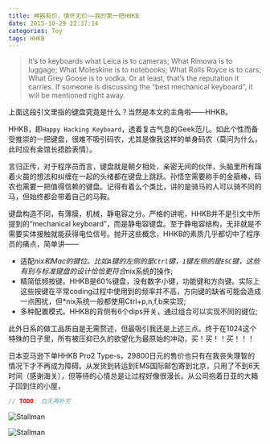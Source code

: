 ```yaml
---
title: 神器有价，情怀无价——我的第一把HHKB
date: 2015-10-29 22:37:14
categories: Toy
tags: HHKB
---
```


> It’s to keyboards what Leica is to cameras; What Rimowa is to luggage; What Moleskine is to notebooks; What Rolls Royce is to cars; What Grey Goose is to vodka. Or at least, that’s the reputation it carries. If someone is discussing the “best mechanical keyboard”, it will be mentioned right away.

上面这段引文里指的键盘究竟是什么？当然是本文的主角啦——HHKB。

HHKB，即`Happy Hacking Keyboard`，透着复古气息的Geek范儿。如此个性而备受推崇的一把键盘，很难不吸引码农，尤其是像我这样的单身码农（莫问为什么，此时应有金馆长捂脸表情）。

言归正传，对于程序员而言，键盘就是朝夕相处，亲密无间的伙伴，头脑里所有蹿着火苗的想法和纠缠在一起的头绪都在键盘上跳跃。孙悟空需要称手的金箍棒，码农也需要一把值得信赖的键盘。记得有着么个类比，讲的是骑马的人可以骑不同的马，但始终都会带着自己的马鞍。

键盘构造不同，有薄膜，机械，静电容之分。严格的讲呢，HHKB并不是引文中所提到的“mechanical keyboard”，而是静电容键盘。至于静电容结构，无非就是不需要实体接触就能获得电位信号。抛开这些概念，HHKB的素质几乎都切中了程序员的痛点，简单讲——

* 适配*nix和Mac的键位。比如`A`键的左侧的是`Ctrl`键，`1`键左侧的是`ESC`键，这些有别与标准键盘的设计恰恰更符合*nix系统的操作;
* 精简低频按键。HHKB是60%键盘，没有数字小键，功能键和方向键。实际上这些按键在平常coding过程中使用到的频率并不高，方向键的缺省可能会造成一点困扰，但*nix系统一般都使用Ctrl+p,n,f,b来实现;
* 多种配置模式。HHKB的背侧有6个dips开关，通过组合可以实现不同的键位;

此外日系的做工品质自是无需赘述，但最吸引我还是上述三点。终于在1024这个特殊的日子里，所有被压抑已久的欲望化为最原始的冲动，买！买！！买！！！

日本亚马逊下单HHKB Pro2 Type-s，29800日元的售价也只有在我丧失理智的情况下才不再成为障碍。从发货到转运到EMS国际邮包寄到北京，只用了不到6天时间（感谢海关），但等待的心情总是让过程好像很漫长。从公司抱着日亚的大箱子回到住的小屋，

```java
// TODO: 白天再补完
```

![Stallman](http://imgur.com/pgl2Ok6)

![Stallman](http://imgur.com/VY1ykst)